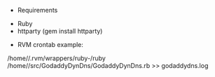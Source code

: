 * Requirements

- Ruby
- httparty (gem install httparty)

* RVM crontab example:

/home/<username>/.rvm/wrappers/ruby-<version>/ruby /home/<username>/src/GodaddyDynDns/GodaddyDynDns.rb >> godaddydns.log
